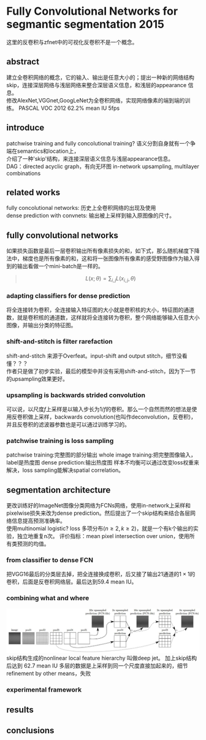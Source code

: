 # Fully Convolutional Networks for segmantic segmentation 2015
这里的反卷积与zfnet中的可视化反卷积不是一个概念。

## abstract
建立全卷积网络的概念，它的输入、输出是任意大小的；提出一种新的网络结构skip，连接深层网络与浅层网络来整合深层语义信息，和浅层的appearance 信息。  
修改AlexNet,VGGnet,GoogLeNet为全卷积网络，实现网络像素的端到端的训练。 
PASCAL VOC 2012  62.2% mean IU  5fps

## introduce
patchwise training and fully concolutional training?
语义分割自身就有一个争端在semantics和location上，    
介绍了一种'skip'结构，来连接深层语义信息与浅层appearance信息。  
DAG：directed acyclic graph，有向无环图
in-network upsampling, multilayer combinations

## related works
fully concolutional networks: 历史上全卷积网络的出现及使用  
dense prediction with convnets: 输出被上采样到输入原图像的尺寸。

## fully convolutional networks
如果损失函数是最后一层卷积输出所有像素损失的和，如下式，那么随机梯度下降法中，梯度也是所有像素的和，这和将一张图像所有像素的感受野图像作为输入得到的输出看做一个mini-batch是一样的。
> $$L(x;\theta)=\sum_{i,j}L(x_{i,j},\theta)$$
### adapting classifiers for dense prediction
将全连接转为卷积，全连接输入特征图的大小就是卷积核的大小，特征图的通道数，就是卷积核的通道数，这样就将全连接转为卷积，整个网络能够输入任意大小图像，并输出分类的特征图。  
### shift-and-stitch is filter rarefaction
shift-and-stitch 来源于Overfeat。input-shift and output stitch，细节没看懂？？？  
作者只是做了初步实验，最后的模型中并没有采用shift-and-stitch，因为下一节的upsampling效果更好。
### upsampling is backwards strided convolution
可以说，以尺度$f$上采样是以输入步长为$1/f$的卷积。那么一个自然而然的想法是使用反卷积做上采样，backwards convolution(也叫作deconvolution，反卷积)，并且反卷积的滤波器参数也是可以通过训练学习的。
### patchwise training is loss sampling
patchwise training:完整图的部分输出
whole image training:把完整图像输入，label是热度图
dense prediction:输出热度图
样本不均衡可以通过改变loss权重来解决，loss sampling能解决spatial correlation。
## segmentation architecture
更改训练好的ImageNet图像分类网络为FCNs网络，使用in-network上采样和pixelwise损失来改为dense prediction。然后提出了一个skip结构来结合各层网络信息提高预测准确率。  
使用multinomial logistic? loss 多项分布($n\geqslant 2,k\geqslant 2$)，就是一个有k个输出的实验，独立地重复n次。
评价指标：mean pixel intersection over union，使用所有类预测的均值。
### from classifier to dense FCN
把VGG16最后的分类层去掉，把全连接换成卷积，后又接了输出$21$通道的$1\times 1$的卷积，后面是反卷积网络层。最后达到59.4 mean IU。
### combining what and where
![fcn](../image/essay/fcn.jpg)  
skip结构生成的nonlinear local feature hierarchy 叫做deep jet。 加上skip结构后达到 62.7 mean IU
多层的数据是上采样到同一个尺度直接加起来的，细节
refinement by other means，失败
### experimental framework
## results
## conclusions
